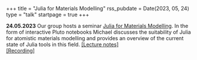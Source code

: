 +++
title       = "Julia for Materials Modelling"
rss_pubdate = Date(2023, 05, 24)
type        = "talk"
startpage   = true
+++

**24.05.2023** Our group hosts a seminar
[Julia for Materials Modelling](https://memento.epfl.ch/event/julia-for-materials-modelling-2/).
In the form of interactive Pluto notebooks Michael discusses
the suitability of Julia for atomistic materials modelling
and provides an overview of the current state of Julia tools in this field.
[[Lecture notes]](https://mfherbst.github.io/julia-for-materials/)  
[[Recording]](https://www.youtube.com/watch?v=dujepKxxxkg)
